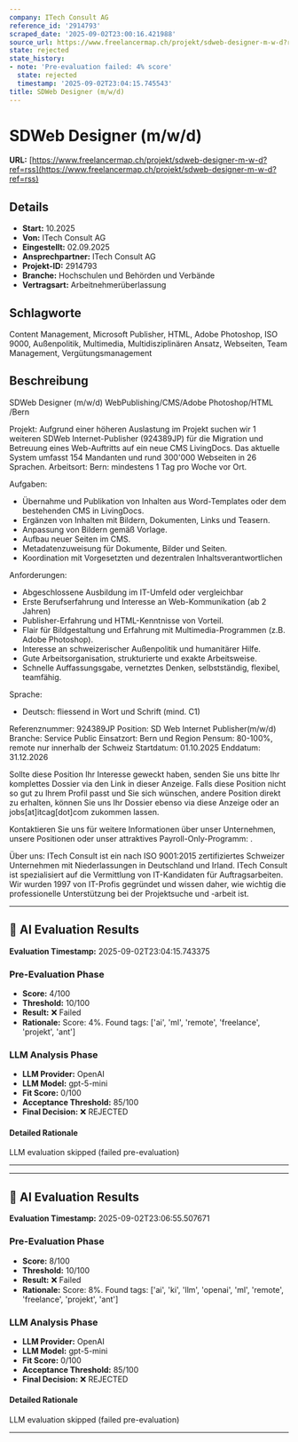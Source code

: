 ```yaml
---
company: ITech Consult AG
reference_id: '2914793'
scraped_date: '2025-09-02T23:00:16.421988'
source_url: https://www.freelancermap.ch/projekt/sdweb-designer-m-w-d?ref=rss
state: rejected
state_history:
- note: 'Pre-evaluation failed: 4% score'
  state: rejected
  timestamp: '2025-09-02T23:04:15.745543'
title: SDWeb Designer (m/w/d)
---
```



# SDWeb Designer (m/w/d)
**URL:** [https://www.freelancermap.ch/projekt/sdweb-designer-m-w-d?ref=rss](https://www.freelancermap.ch/projekt/sdweb-designer-m-w-d?ref=rss)
## Details
- **Start:** 10.2025
- **Von:** ITech Consult AG
- **Eingestellt:** 02.09.2025
- **Ansprechpartner:** ITech Consult AG
- **Projekt-ID:** 2914793
- **Branche:** Hochschulen und Behörden und Verbände
- **Vertragsart:** Arbeitnehmerüberlassung

## Schlagworte
Content Management, Microsoft Publisher, HTML, Adobe Photoshop, ISO 9000, Außenpolitik, Multimedia, Multidisziplinären Ansatz, Webseiten, Team Management, Vergütungsmanagement

## Beschreibung
SDWeb Designer (m/w/d) WebPublishing/CMS/Adobe Photoshop/HTML /Bern

Projekt:
Aufgrund einer höheren Auslastung im Projekt suchen wir 1 weiteren SDWeb Internet-Publisher (924389JP) für die Migration und Betreuung eines Web-Auftritts auf ein neue CMS LivingDocs. Das aktuelle System umfasst 154 Mandanten und rund 300'000 Webseiten in 26 Sprachen. Arbeitsort: Bern: mindestens 1 Tag pro Woche vor Ort.

Aufgaben:
- Übernahme und Publikation von Inhalten aus Word-Templates oder dem bestehenden CMS in LivingDocs.
- Ergänzen von Inhalten mit Bildern, Dokumenten, Links und Teasern.
- Anpassung von Bildern gemäß Vorlage.
- Aufbau neuer Seiten im CMS.
- Metadatenzuweisung für Dokumente, Bilder und Seiten.
- Koordination mit Vorgesetzten und dezentralen Inhaltsverantwortlichen

Anforderungen:
- Abgeschlossene Ausbildung im IT-Umfeld oder vergleichbar
- Erste Berufserfahrung und Interesse an Web-Kommunikation (ab 2 Jahren)
- Publisher-Erfahrung und HTML-Kenntnisse von Vorteil.
- Flair für Bildgestaltung und Erfahrung mit Multimedia-Programmen (z.B. Adobe Photoshop).
- Interesse an schweizerischer Außenpolitik und humanitärer Hilfe.
- Gute Arbeitsorganisation, strukturierte und exakte Arbeitsweise.
- Schnelle Auffassungsgabe, vernetztes Denken, selbstständig, flexibel, teamfähig.

Sprache:
- Deutsch: fliessend in Wort und Schrift (mind. C1)

Referenznummer: 924389JP
Position: SD Web Internet Publisher(m/w/d)
Branche: Service Public
Einsatzort: Bern und Region
Pensum: 80-100%, remote nur innerhalb der Schweiz
Startdatum: 01.10.2025
Enddatum: 31.12.2026

Sollte diese Position Ihr Interesse geweckt haben, senden Sie uns bitte Ihr komplettes Dossier via den Link in dieser Anzeige. Falls diese Position nicht so gut zu Ihrem Profil passt und Sie sich wünschen, andere Position direkt zu erhalten, können Sie uns Ihr Dossier ebenso via diese Anzeige oder an jobs[at]itcag[dot]com zukommen lassen.

Kontaktieren Sie uns für weitere Informationen über unser Unternehmen, unsere Positionen oder unser attraktives Payroll-Only-Programm: .

Über uns:
ITech Consult ist ein nach ISO 9001:2015 zertifiziertes Schweizer Unternehmen mit Niederlassungen in Deutschland und Irland. ITech Consult ist spezialisiert auf die Vermittlung von IT-Kandidaten für Auftragsarbeiten. Wir wurden 1997 von IT-Profis gegründet und wissen daher, wie wichtig die professionelle Unterstützung bei der Projektsuche und -arbeit ist.

---

## 🤖 AI Evaluation Results

**Evaluation Timestamp:** 2025-09-02T23:04:15.743375

### Pre-Evaluation Phase
- **Score:** 4/100
- **Threshold:** 10/100
- **Result:** ❌ Failed
- **Rationale:** Score: 4%. Found tags: ['ai', 'ml', 'remote', 'freelance', 'projekt', 'ant']

### LLM Analysis Phase
- **LLM Provider:** OpenAI
- **LLM Model:** gpt-5-mini
- **Fit Score:** 0/100
- **Acceptance Threshold:** 85/100
- **Final Decision:** ❌ REJECTED

#### Detailed Rationale
LLM evaluation skipped (failed pre-evaluation)

---


---

## 🤖 AI Evaluation Results

**Evaluation Timestamp:** 2025-09-02T23:06:55.507671

### Pre-Evaluation Phase
- **Score:** 8/100
- **Threshold:** 10/100
- **Result:** ❌ Failed
- **Rationale:** Score: 8%. Found tags: ['ai', 'ki', 'llm', 'openai', 'ml', 'remote', 'freelance', 'projekt', 'ant']

### LLM Analysis Phase
- **LLM Provider:** OpenAI
- **LLM Model:** gpt-5-mini
- **Fit Score:** 0/100
- **Acceptance Threshold:** 85/100
- **Final Decision:** ❌ REJECTED

#### Detailed Rationale
LLM evaluation skipped (failed pre-evaluation)

---
